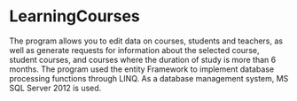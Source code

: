# LearningCourses
The program allows you to edit data on courses, students and teachers, as well as generate requests for information about the selected course, student courses, and courses where the duration of study is more than 6 months. The program used the entity Framework to implement database processing functions through LINQ. 
As a database management system, MS SQL Server 2012 is used.
